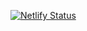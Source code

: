 [![Netlify Status](https://api.netlify.com/api/v1/badges/2719c748-2562-41d9-aeae-415271b80a6c/deploy-status)](https://app.netlify.com/sites/twiceworld/deploys)
